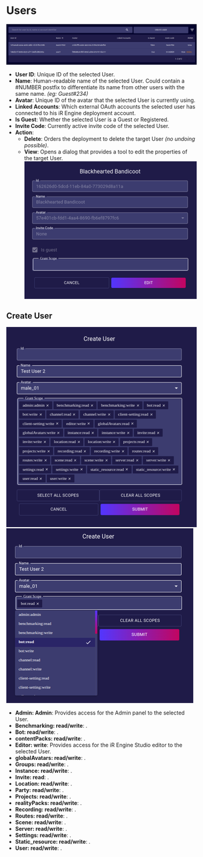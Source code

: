 # Users
![](./images/users/list.png)
- **User ID**: Unique ID of the selected User.
- **Name**: Human-readable name of the selected User. Could contain a #NUMBER postfix to differentiate its name from other users with the same name. _(eg: Guest#234)_
- **Avatar**: Unique ID of the avatar that the selected User is currently using.
- **Linked Accounts**: Which external OAuth accounts the selected user has connected to his iR Engine deployment account.
- **Is Guest**: Whether the selected User is a Guest or Registered.
- **Invite Code**: Currently active invite code of the selected User.
- **Action**:  
  - **Delete**: Orders the deployment to delete the target User _(no undoing possible)_.
  - **View**: Opens a dialog that provides a tool to edit the properties of the target User.  
  ![](./images/users/view.png)

## Create User
![](./images/users/create.png)
![](./images/users/scopes.png)
<!-- TODO: Write an explanation for each of the permission scopes. -->
- **Admin: Admin**: Provides access for the Admin panel to the selected User.
- **Benchmarking: read/write**: .
- **Bot: read/write**: .
- **contentPacks: read/write**: .
- **Editor: write**: Provides access for the iR Engine Studio editor to the selected User.
- **globalAvatars: read/write**: .
- **Groups: read/write**: .
- **Instance: read/write**: .
- **Invite: read**: .
- **Location: read/write**: .
- **Party: read/write**: .
- **Projects: read/write**: .
- **realityPacks: read/write**: .
- **Recording: read/write**: .
- **Routes: read/write**: .
- **Scene: read/write**: .
- **Server: read/write**: .
- **Settings: read/write**: .
- **Static_resource: read/write**: .
- **User: read/write**: .
